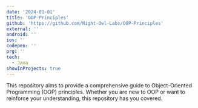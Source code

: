 ```yaml
---
date: '2024-01-01'
title: 'OOP-Principles'
github: 'https://github.com/Night-Owl-Labs/OOP-Principles'
external: ''
android: ''
ios: ''
codepen: ''
prg: ''
tech:
  - Java
showInProjects: true
---
```


This repository aims to provide a comprehensive guide to Object-Oriented Programming (OOP) principles. Whether you are new to OOP or want to reinforce your understanding, this repository has you covered.

